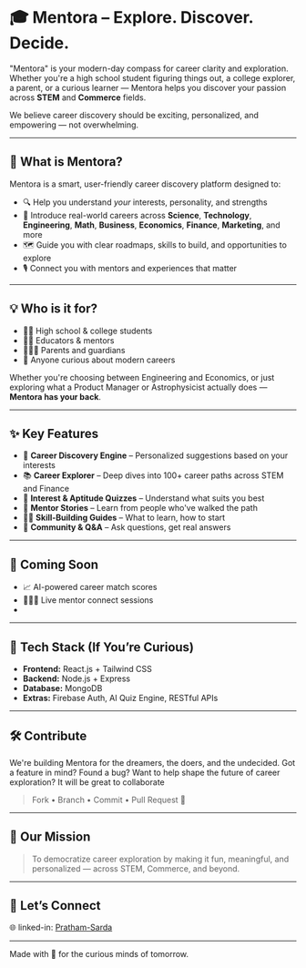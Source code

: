 
# 🎓 Mentora – Explore. Discover. Decide.

"Mentora" is your modern-day compass for career clarity and exploration. Whether you're a high school student figuring things out, a college explorer, a parent, or a curious learner — Mentora helps you discover your passion across **STEM** and **Commerce** fields.

We believe career discovery should be exciting, personalized, and empowering — not overwhelming.

---

## 🚀 What is Mentora?

Mentora is a smart, user-friendly career discovery platform designed to:

- 🔍 Help you understand *your* interests, personality, and strengths
- 💼 Introduce real-world careers across **Science**, **Technology**, **Engineering**, **Math**, **Business**, **Economics**, **Finance**, **Marketing**, and more
- 🗺️ Guide you with clear roadmaps, skills to build, and opportunities to explore
- 🎙️ Connect you with mentors and experiences that matter

---

## 💡 Who is it for?

- 🧑‍🎓 High school & college students
- 🧑‍🏫 Educators & mentors
- 👨‍👩‍👧 Parents and guardians
- 🎯 Anyone curious about modern careers

Whether you're choosing between Engineering and Economics, or just exploring what a Product Manager or Astrophysicist actually does — **Mentora has your back**.

---

## ✨ Key Features

- 🧭 **Career Discovery Engine** – Personalized suggestions based on your interests
- 📚 **Career Explorer** – Deep dives into 100+ career paths across STEM and Finance
- 🧠 **Interest & Aptitude Quizzes** – Understand what suits you best
- 🎤 **Mentor Stories** – Learn from people who've walked the path
- 🧑‍💻 **Skill-Building Guides** – What to learn, how to start
- 💬 **Community & Q&A** – Ask questions, get real answers

---

## 📌 Coming Soon

- 📈 AI-powered career match scores
- 🧑‍🤝‍🧑 Live mentor connect sessions
- 

---

## 🧪 Tech Stack (If You’re Curious)

- **Frontend:** React.js + Tailwind CSS
- **Backend:** Node.js + Express
- **Database:** MongoDB
- **Extras:** Firebase Auth, AI Quiz Engine, RESTful APIs

---

## 🛠 Contribute

We're building Mentora for the dreamers, the doers, and the undecided. Got a feature in mind? Found a bug? Want to help shape the future of career exploration?
It will be great to collaborate 
> Fork • Branch • Commit • Pull Request 🙌

---

## 💬 Our Mission

> To democratize career exploration by making it fun, meaningful, and personalized — across STEM, Commerce, and beyond.

---

## 🔗 Let’s Connect

🌐 linked-in:  [Pratham-Sarda](https://www.linkedin.com/in/pratham-sarda-8a6a88318/?originalSubdomain=in)  

---

Made with 💙 for the curious minds of tomorrow.

